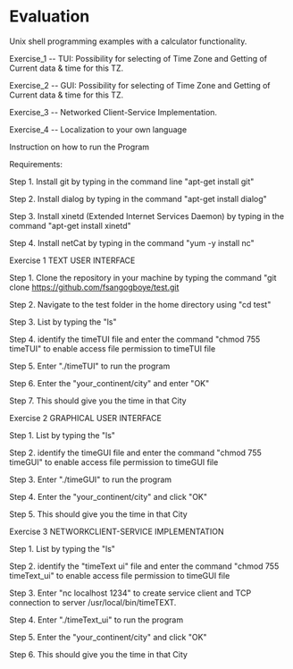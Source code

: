 Evaluation
====
Unix shell programming examples with a calculator functionality.

Exercise_1 -- TUI: Possibility for selecting of Time Zone and Getting of Current data & time for this TZ.

Exercise_2 -- GUI: Possibility for selecting of Time Zone and Getting of Current data & time for this TZ.

Exercise_3 -- Networked Client-Service Implementation.

Exercise_4 -- Localization to your own language

Instruction on how to run the Program

Requirements:

Step 1. Install git by typing in the command line "apt-get install git"

Step 2. Install dialog by typing in the command "apt-get install dialog"

Step 3. Install xinetd (Extended Internet Services Daemon) by typing in the command "apt-get install xinetd"

Step 4. Install netCat by typing in the command "yum -y install nc"

Exercise 1 TEXT USER INTERFACE

Step 1. Clone the repository in your machine by typing the command "git clone https://github.com/fsangogboye/test.git

Step 2. Navigate to the test folder in the home directory using "cd test"

Step 3. List by typing the "ls"

Step 4. identify the timeTUI file and enter the command "chmod 755 timeTUI" to enable access file permission to timeTUI file

Step 5. Enter "./timeTUI" to run the program

Step 6. Enter the "your_continent/city" and enter "OK"

Step 7. This should give you the time in that City

Exercise 2 GRAPHICAL USER INTERFACE

Step 1. List by typing the "ls"

Step 2. identify the timeGUI file and enter the command "chmod 755 timeGUI" to enable access file permission to timeGUI file

Step 3. Enter "./timeGUI" to run the program

Step 4. Enter the "your_continent/city" and click "OK"

Step 5. This should give you the time in that City

Exercise 3 NETWORKCLIENT-SERVICE IMPLEMENTATION

Step 1. List by typing the "ls"

Step 2. identify the "timeText ui" file and enter the command "chmod 755 timeText_ui" to enable access file permission to timeGUI file

Step 3. Enter "nc localhost 1234" to create service client and TCP connection to server /usr/local/bin/timeTEXT.

Step 4. Enter "./timeText_ui" to run the program

Step 5. Enter the "your_continent/city" and click "OK"

Step 6. This should give you the time in that City






